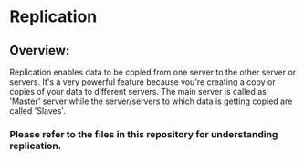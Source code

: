 # Replication

## Overview:

Replication enables data to be copied from one server to the other server or servers.
It's a very powerful feature because you're creating a copy or copies of your data to different servers. The main server is called as 'Master' server while the server/servers to which data is getting copied are called 'Slaves'.

### Please refer to the files in this repository for understanding replication.
